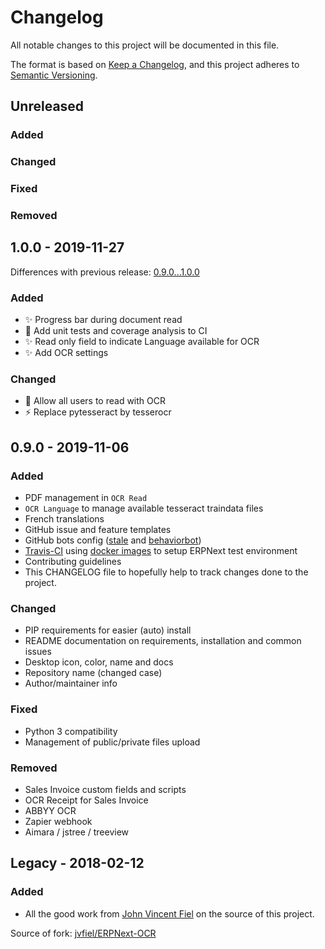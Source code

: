 # Changelog

All notable changes to this project will be documented in this file.

The format is based on [Keep a Changelog](https://keepachangelog.com/en/1.0.0/), and this project adheres to [Semantic Versioning](https://semver.org/spec/v2.0.0.html).

## Unreleased

### Added

### Changed

### Fixed

### Removed

<a name="1.0.0"></a>

## 1.0.0 - 2019-11-27

Differences with previous release: [0.9.0...1.0.0](https://github.com/Monogramm/erpnext_ocr/compare/0.9.0...1.0.0)

### Added

-   :sparkles: Progress bar during document read
-   :construction_worker: Add unit tests and coverage analysis to CI
-   :sparkles: Read only field to indicate Language available for OCR
-   :sparkles: Add OCR settings

### Changed

-   :wrench: Allow all users to read with OCR
-   :zap: Replace pytesseract by tesserocr

<a name="0.9.0"></a>

## 0.9.0 - 2019-11-06

### Added

-   PDF management in `OCR Read`
-   `OCR Language` to manage available tesseract traindata files
-   French translations
-   GitHub issue and feature templates
-   GitHub bots config ([stale](https://github.com/apps/stale) and [behaviorbot](https://github.com/behaviorbot))
-   [Travis-CI](https://travis-ci.org/) using [docker images](https://github.com/Monogramm/docker-erpnext) to setup ERPNext test environment
-   Contributing guidelines
-   This CHANGELOG file to hopefully help to track changes done to the project.

### Changed

-   PIP requirements for easier (auto) install
-   README documentation on requirements, installation and common issues
-   Desktop icon, color, name and docs
-   Repository name (changed case)
-   Author/maintainer info

### Fixed

-   Python 3 compatibility
-   Management of public/private files upload

### Removed

-   Sales Invoice custom fields and scripts
-   OCR Receipt for Sales Invoice
-   ABBYY OCR
-   Zapier webhook
-   Aimara / jstree / treeview

## Legacy - 2018-02-12

### Added

-   All the good work from [John Vincent Fiel](https://github.com/jvfiel) on the source of this project.

Source of fork: [jvfiel/ERPNext-OCR](https://github.com/jvfiel/ERPNext-OCR/tree/master)
